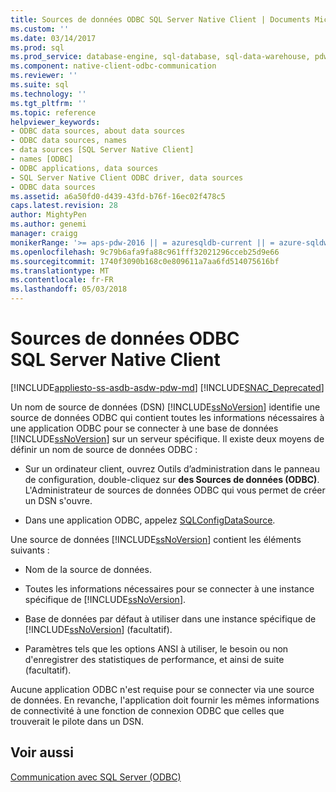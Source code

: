 ```yaml
---
title: Sources de données ODBC SQL Server Native Client | Documents Microsoft
ms.custom: ''
ms.date: 03/14/2017
ms.prod: sql
ms.prod_service: database-engine, sql-database, sql-data-warehouse, pdw
ms.component: native-client-odbc-communication
ms.reviewer: ''
ms.suite: sql
ms.technology: ''
ms.tgt_pltfrm: ''
ms.topic: reference
helpviewer_keywords:
- ODBC data sources, about data sources
- ODBC data sources, names
- data sources [SQL Server Native Client]
- names [ODBC]
- ODBC applications, data sources
- SQL Server Native Client ODBC driver, data sources
- ODBC data sources
ms.assetid: a6a50fd0-d439-43fd-b76f-16ec02f478c5
caps.latest.revision: 28
author: MightyPen
ms.author: genemi
manager: craigg
monikerRange: '>= aps-pdw-2016 || = azuresqldb-current || = azure-sqldw-latest || >= sql-server-2016 || = sqlallproducts-allversions'
ms.openlocfilehash: 9c79b6afa9fa88c961fff32021296cceb25d9e66
ms.sourcegitcommit: 1740f3090b168c0e809611a7aa6fd514075616bf
ms.translationtype: MT
ms.contentlocale: fr-FR
ms.lasthandoff: 05/03/2018
---
```

# <a name="sql-server-native-client-odbc-data-sources"></a>Sources de données ODBC SQL Server Native Client
[!INCLUDE[appliesto-ss-asdb-asdw-pdw-md](../../includes/appliesto-ss-asdb-asdw-pdw-md.md)]
[!INCLUDE[SNAC_Deprecated](../../includes/snac-deprecated.md)]

  Un nom de source de données (DSN) [!INCLUDE[ssNoVersion](../../includes/ssnoversion-md.md)] identifie une source de données ODBC qui contient toutes les informations nécessaires à une application ODBC pour se connecter à une base de données [!INCLUDE[ssNoVersion](../../includes/ssnoversion-md.md)] sur un serveur spécifique. Il existe deux moyens de définir un nom de source de données ODBC :  
  
-   Sur un ordinateur client, ouvrez Outils d’administration dans le panneau de configuration, double-cliquez sur **des Sources de données (ODBC)**. L'Administrateur de sources de données ODBC qui vous permet de créer un DSN s'ouvre.  
  
-   Dans une application ODBC, appelez [SQLConfigDataSource](../../relational-databases/native-client-odbc-api/sqlconfigdatasource.md).  
  
 Une source de données [!INCLUDE[ssNoVersion](../../includes/ssnoversion-md.md)] contient les éléments suivants :  
  
-   Nom de la source de données.  
  
-   Toutes les informations nécessaires pour se connecter à une instance spécifique de [!INCLUDE[ssNoVersion](../../includes/ssnoversion-md.md)].  
  
-   Base de données par défaut à utiliser dans une instance spécifique de [!INCLUDE[ssNoVersion](../../includes/ssnoversion-md.md)] (facultatif).  
  
-   Paramètres tels que les options ANSI à utiliser, le besoin ou non d'enregistrer des statistiques de performance, et ainsi de suite (facultatif).  
  
 Aucune application ODBC n'est requise pour se connecter via une source de données. En revanche, l'application doit fournir les mêmes informations de connectivité à une fonction de connexion ODBC que celles que trouverait le pilote dans un DSN.  
  
## <a name="see-also"></a>Voir aussi  
 [Communication avec SQL Server &#40;ODBC&#41;](../../relational-databases/native-client-odbc-communication/communicating-with-sql-server-odbc.md)  
  
  
